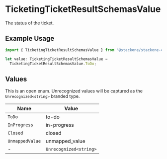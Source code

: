 # TicketingTicketResultSchemasValue

The status of the ticket.

## Example Usage

```typescript
import { TicketingTicketResultSchemasValue } from "@stackone/stackone-client-ts/sdk/models/shared";

let value: TicketingTicketResultSchemasValue =
  TicketingTicketResultSchemasValue.ToDo;
```

## Values

This is an open enum. Unrecognized values will be captured as the `Unrecognized<string>` branded type.

| Name                   | Value                  |
| ---------------------- | ---------------------- |
| `ToDo`                 | to-do                  |
| `InProgress`           | in-progress            |
| `Closed`               | closed                 |
| `UnmappedValue`        | unmapped_value         |
| -                      | `Unrecognized<string>` |